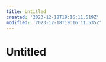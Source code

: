 ```yaml
---
title: Untitled
created: '2023-12-18T19:16:11.519Z'
modified: '2023-12-18T19:16:11.535Z'
---
```


# Untitled
